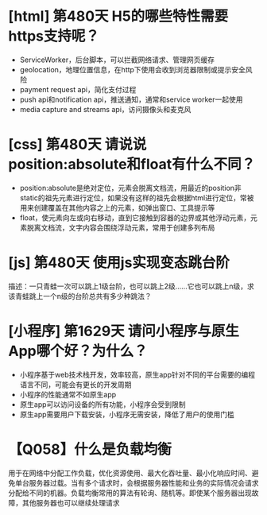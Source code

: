 # [html] 第480天 H5的哪些特性需要https支持呢？

- ServiceWorker，后台脚本，可以拦截网络请求、管理网页缓存
- geolocation，地理位置信息，在http下使用会收到浏览器限制或提示安全风险
- payment request api，简化支付过程
- push api和notification api，推送通知，通常和service worker一起使用
- media capture and streams api，访问摄像头和麦克风

# [css] 第480天 请说说position:absolute和float有什么不同？

- position:absolute是绝对定位，元素会脱离文档流，用最近的position非static的祖先元素进行定位，如果没有这样的祖先会根据html进行定位，常被用来创建覆盖在其他内容之上的元素，如弹出窗口、工具提示等
- float，使元素向左或向右移动，直到它接触到容器的边界或其他浮动元素，元素脱离文档流，文字内容会围绕浮动元素，常用于创建多列布局

# [js] 第480天 使用js实现变态跳台阶

描述：一只青蛙一次可以跳上1级台阶，也可以跳上2级……它也可以跳上n级，求该青蛙跳上一个n级的台阶总共有多少种跳法？

# [小程序] 第1629天 请问小程序与原生App哪个好？为什么？

- 小程序基于web技术栈开发，效率较高，原生app针对不同的平台需要的编程语言不同，可能会有更长的开发周期
- 小程序的性能通常不如原生app
- 原生app可以访问设备的所有功能，小程序会受到限制
- 原生app需要用户下载安装，小程序无需安装，降低了用户的使用门槛

# 【Q058】什么是负载均衡

用于在网络中分配工作负载，优化资源使用、最大化吞吐量、最小化响应时间、避免单台服务器过载。当有多个请求时，会根据服务器性能和业务的实际情况会请求分配给不同的机器。负载均衡常用的算法有轮询、随机等。即使某个服务器出现故障，其他服务器也可以继续处理请求
